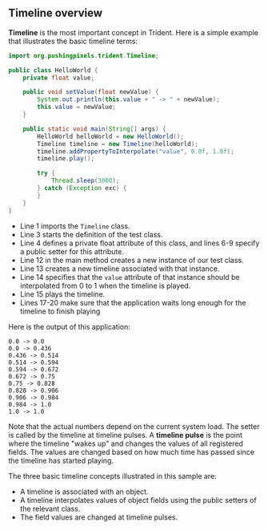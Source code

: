 ## Timeline overview

**Timeline** is the most important concept in Trident. Here is a simple example that illustrates the basic timeline terms:

```java
import org.pushingpixels.trident.Timeline;

public class HelloWorld {
	private float value;

	public void setValue(float newValue) {
		System.out.println(this.value + " -> " + newValue);
		this.value = newValue;
	}

	public static void main(String[] args) {
		HelloWorld helloWorld = new HelloWorld();
		Timeline timeline = new Timeline(helloWorld);
		timeline.addPropertyToInterpolate("value", 0.0f, 1.0f);
		timeline.play();

		try {
			Thread.sleep(3000);
		} catch (Exception exc) {
		}
	}
}
```

* Line 1 imports the `Timeline` class.
* Line 3 starts the definition of the test class.
* Line 4 defines a private float attribute of this class, and lines 6-9 specify a public setter for this attribute.
* Line 12 in the main method creates a new instance of our test class.
* Line 13 creates a new timeline associated with that instance.
* Line 14 specifies that the `value` attribute of that instance should be interpolated from 0 to 1 when the timeline is played.
* Line 15 plays the timeline.
* Lines 17-20 make sure that the application waits long enough for the timeline to finish playing

Here is the output of this application:
```
0.0 -> 0.0
0.0 -> 0.436
0.436 -> 0.514
0.514 -> 0.594
0.594 -> 0.672
0.672 -> 0.75
0.75 -> 0.828
0.828 -> 0.906
0.906 -> 0.984
0.984 -> 1.0
1.0 -> 1.0
```

Note that the actual numbers depend on the current system load. The setter is called by the timeline at timeline pulses. A **timeline pulse** is the point where the timeline "wakes up" and changes the values of all registered fields. The values are changed based on how much time has passed since the timeline has started playing.

The three basic timeline concepts illustrated in this sample are:
* A timeline is associated with an object.
* A timeline interpolates values of object fields using the public setters of the relevant class.
* The field values are changed at timeline pulses.
